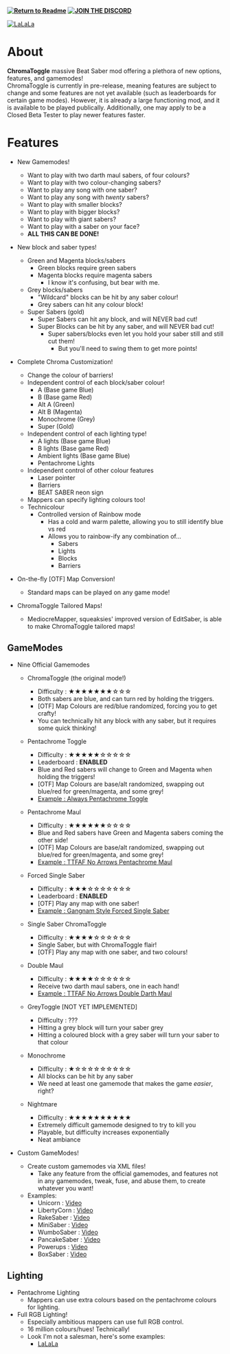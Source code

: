 **[![Return to Readme](https://i.imgur.com/SkABia5.png)](https://github.com/BinaryElement/ChromaToggle/blob/master/README.md)**  **[![JOIN THE DISCORD](https://i.imgur.com/j525zt0.png)](https://discord.gg/BBntx2e)**

[![LaLaLa](https://i.imgur.com/mIrrf39.png)](https://streamable.com/7ojl1)

# About
**ChromaToggle** massive Beat Saber mod offering a plethora of new options, features, and gamemodes!  
ChromaToggle is currently in pre-release, meaning features are subject to change and some features are not yet available (such as leaderboards for certain game modes).  However, it is already a large functioning mod, and it is available to be played publically.  Additionally, one may apply to be a Closed Beta Tester to play newer features faster.

# Features

* New Gamemodes!  
  * Want to play with two darth maul sabers, of four colours?
  * Want to play with two colour-changing sabers?
  * Want to play any song with one saber?
  * Want to play any song with *twenty* sabers?
  * Want to play with smaller blocks?
  * Want to play with bigger blocks?
  * Want to play with giant sabers?
  * Want to play with a saber on your face?
  * **ALL THIS CAN BE DONE!**
  

* New block and saber types!
  * Green and Magenta blocks/sabers
    * Green blocks require green sabers
    * Magenta blocks require magenta sabers
      * I know it's confusing, but bear with me.
  * Grey blocks/sabers
    * "Wildcard" blocks can be hit by any saber colour!
    * Grey sabers can hit any colour block!
  * Super Sabers (gold)
    * Super Sabers can hit any block, and will NEVER bad cut!
    * Super Blocks can be hit by any saber, and will NEVER bad cut!
      * Super sabers/blocks even let you hold your saber still and still cut them!
        * But you'll need to swing them to get more points!
        

* Complete Chroma Customization!
  * Change the colour of barriers!
  * Independent control of each block/saber colour!
    * A (Base game Blue)
    * B (Base game Red)
    * Alt A (Green)
    * Alt B (Magenta)
    * Monochrome (Grey)
    * Super (Gold)
  * Independent control of each lighting type!
    * A lights (Base game Blue)
    * B lights (Base game Red)
    * Ambient lights (Base game Blue)
    * Pentachrome Lights
  * Independent control of other colour features
    * Laser pointer
    * Barriers
    * BEAT SABER neon sign
  * Mappers can specify lighting colours too!
  * Technicolour
    * Controlled version of Rainbow mode
      * Has a cold and warm palette, allowing you to still identify blue vs red
      * Allows you to rainbow-ify any combination of...
        * Sabers
        * Lights
        * Blocks
        * Barriers
        
        
* On-the-fly [OTF] Map Conversion!
  * Standard maps can be played on any game mode!
  
  
* ChromaToggle Tailored Maps!
  * MediocreMapper, squeaksies' improved version of EditSaber, is able to make ChromaToggle tailored maps!

## GameModes

* Nine Official Gamemodes
  * ChromaToggle (the original mode!) 
    * Difficulty : ★★★★★★★☆☆☆
    * Both sabers are blue, and can turn red by holding the triggers.
    * [OTF] Map Colours are red/blue randomized, forcing you to get crafty!
    * You can technically hit any block with any saber, but it requires some quick thinking!
    
  * Pentachrome Toggle  
    * Difficulty : ★★★★★☆☆☆☆☆
    * Leaderboard : **ENABLED**
    * Blue and Red sabers will change to Green and Magenta when holding the triggers!
    * [OTF] Map Colours are base/alt randomized, swapping out blue/red for green/magenta, and some grey!
    * [Example : Always Pentachrome Toggle](https://www.youtube.com/watch?v=cQ_qnVOb8B4)
    
  * Pentachrome Maul  
    * Difficulty : ★★★★★★☆☆☆☆
    * Blue and Red sabers have Green and Magenta sabers coming the other side!
    * [OTF] Map Colours are base/alt randomized, swapping out blue/red for green/magenta, and some grey!
    * [Example : TTFAF No Arrows Pentachrome Maul](https://www.youtube.com/watch?v=h0llELO-erw)
    
  * Forced Single Saber  
    * Difficulty : ★★★☆☆☆☆☆☆☆
    * Leaderboard : **ENABLED**
    * [OTF] Play any map with one saber!
    * [Example : Gangnam Style Forced Single Saber](https://www.youtube.com/watch?v=dQcIJ_nRhDQ)
    
  * Single Saber ChromaToggle  
    * Difficulty : ★★★★☆☆☆☆☆☆
    * Single Saber, but with ChromaToggle flair!
    * [OTF] Play any map with one saber, and two colours!
    
  * Double Maul  
    * Difficulty : ★★★★☆☆☆☆☆☆
    * Receive two darth maul sabers, one in each hand!
    * [Example : TTFAF No Arrows Double Darth Maul](https://www.youtube.com/watch?v=WB2s5mqe_1U)
    
  * GreyToggle [NOT YET IMPLEMENTED] 
    * Difficulty : ???
    * Hitting a grey block will turn your saber grey
    * Hitting a coloured block with a grey saber will turn your saber to that colour
    
  * Monochrome  
    * Difficulty : ★☆☆☆☆☆☆☆☆☆
    * All blocks can be hit by any saber
    * We need at least one gamemode that makes the game *easier*, right?
    
  * Nightmare  
    * Difficulty : ★★★★★★★★★★
    * Extremely difficult gamemode designed to try to kill you
    * Playable, but difficulty increases exponentially
    * Neat ambiance
  
* Custom GameModes!
  * Create custom gamemodes via XML files!
    * Take any feature from the official gamemodes, and features not in any gamemodes, tweak, fuse, and abuse them, to create whatever you want!
  * Examples: 
    * Unicorn : [Video](https://www.youtube.com/watch?v=mD8zAizINHo)
    * LibertyCorn : [Video](https://www.youtube.com/watch?v=WC5qcvkw1HI)
    * RakeSaber : [Video](https://www.youtube.com/watch?v=7zfpJ9sBh8o)
    * MiniSaber : [Video](https://www.youtube.com/watch?v=hhaXkiHBmqo)
    * WumboSaber : [Video](https://www.youtube.com/watch?v=8Un25GHiDsE)
    * PancakeSaber : [Video](https://www.youtube.com/watch?v=e00AEujraC0)
    * Powerups : [Video](https://www.youtube.com/watch?v=V97aXszQjeM)
    * BoxSaber : [Video](https://i.imgur.com/s85Xa.png)
      
  
## Lighting

* Pentachrome Lighting
  * Mappers can use extra colours based on the pentachrome colours for lighting.
* Full RGB Lighting!
  * Especially ambitious mappers can use full RGB control.
  * 16 million colours/hues!  Technically!
  * Look I'm not a salesman, here's some examples:
    * [LaLaLa](https://streamable.com/7ojl1)
